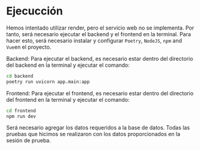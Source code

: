 # Ejecucción

Hemos intentado utilizar render, pero el servicio web no se implementa. Por tanto, será necesario ejecutar el backend y el frontend en la terminal. Para hacer esto, será necesario instalar y configurar `Poetry`, `NodeJS`, `npm` and `Vue`en el proyecto.

Backend: Para ejecutar el backend, es necesario estar dentro del directorio del backend en la terminal y ejecutar el comando:
```bash
cd backend
poetry run uvicorn app.main:app
```

Frontend: Para ejecutar el frontend, es necesario estar dentro del directorio del frontend en la terminal y ejecutar el comando:
```bash
cd frontend
npm run dev
```

Será necesario agregar los datos requeridos a la base de datos. Todas las pruebas que hicimos se realizaron con los datos proporcionados en la sesión de prueba.